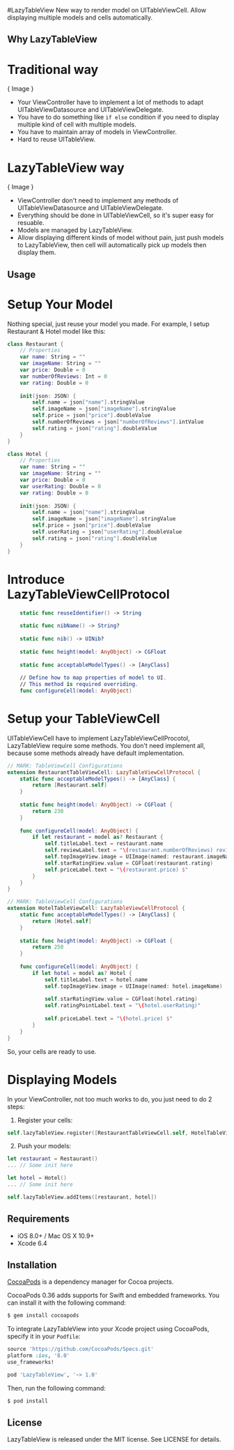#LazyTableView
New way to render model on UITableViewCell. Allow displaying multiple models and cells automatically.

## Why LazyTableView
# Traditional way
{ Image }
- Your ViewController have to implement a lot of methods to adapt UITableViewDatasource and UITableViewDelegate.
- You have to do something like `if else` condition if you need to display multiple kind of cell with multiple models.
- You have to maintain array of models in ViewController.
- Hard to reuse UITableView.

# LazyTableView way
{ Image }
- ViewController don't need to implement any methods of UITableViewDatasource and UITableViewDelegate.
- Everything should be done in UITableViewCell, so it's super easy for resuable.
- Models are managed by LazyTableView.
- Allow displaying different kinds of model without pain, just push models to LazyTableView, then cell will automatically pick up models then display them.

## Usage
# Setup Your Model
Nothing special, just reuse your model you made.
For example, I setup Restaurant & Hotel model like this:
```swift
class Restaurant {
    // Properties
    var name: String = ""
    var imageName: String = ""
    var price: Double = 0
    var numberOfReviews: Int = 0
    var rating: Double = 0
    
    init(json: JSON) {
        self.name = json["name"].stringValue
        self.imageName = json["imageName"].stringValue
        self.price = json["price"].doubleValue
        self.numberOfReviews = json["numberOfReviews"].intValue
        self.rating = json["rating"].doubleValue
    }
}
```

```swift
class Hotel {
    // Properties
    var name: String = ""
    var imageName: String = ""
    var price: Double = 0
    var userRating: Double = 0
    var rating: Double = 0
    
    init(json: JSON) {
        self.name = json["name"].stringValue
        self.imageName = json["imageName"].stringValue
        self.price = json["price"].doubleValue
        self.userRating = json["userRating"].doubleValue
        self.rating = json["rating"].doubleValue
    }
}
```
# Introduce LazyTableViewCellProtocol
```swift
    static func reuseIdentifier() -> String
  
    static func nibName() -> String?
    
    static func nib() -> UINib?
    
    static func height(model: AnyObject) -> CGFloat
    
    static func acceptableModelTypes() -> [AnyClass]
    
    // Define how to map properties of model to UI.
    // This method is required overriding.
    func configureCell(model: AnyObject)
```

# Setup your TableViewCell
UITableViewCell have to implement LazyTableViewCellProcotol, LazyTableView require some methods. You don't need implement all, because some methods already have default implementation.
```swift
// MARK: TableViewCell Configurations
extension RestaurantTableViewCell: LazyTableViewCellProtocol {
    static func acceptableModelTypes() -> [AnyClass] {
        return [Restaurant.self]
    }
    
    static func height(model: AnyObject) -> CGFloat {
        return 230
    }
    
    func configureCell(model: AnyObject) {
        if let restaurant = model as? Restaurant {
            self.titleLabel.text = restaurant.name
            self.reviewLabel.text = "\(restaurant.numberOfReviews) review" + (restaurant.numberOfReviews > 1 ? "s" : "")
            self.topImageView.image = UIImage(named: restaurant.imageName)
            self.starRatingView.value = CGFloat(restaurant.rating)
            self.priceLabel.text = "\(restaurant.price) $"
        }
    }
}
```

```swift
// MARK: TableViewCell Configurations
extension HotelTableViewCell: LazyTableViewCellProtocol {
    static func acceptableModelTypes() -> [AnyClass] {
        return [Hotel.self]
    }
    
    static func height(model: AnyObject) -> CGFloat {
        return 250
    }
    
    func configureCell(model: AnyObject) {
        if let hotel = model as? Hotel {
            self.titleLabel.text = hotel.name
            self.topImageView.image = UIImage(named: hotel.imageName)
            
            self.starRatingView.value = CGFloat(hotel.rating)
            self.ratingPointLabel.text = "\(hotel.userRating)"
            
            self.priceLabel.text = "\(hotel.price) $"
        }
    }
}
```
So, your cells are ready to use.

# Displaying Models
In your ViewController, not too much works to do, you just need to do 2 steps:
1. Register your cells:
```swift
self.lazyTableView.register([RestaurantTableViewCell.self, HotelTableViewCell.self])
```
2. Push your models:
```swift
let restaurant = Restaurant()
... // Some init here

let hotel = Hotel()
... // Some init here

self.lazyTableView.addItems([restaurant, hotel])
```

## Requirements
- iOS 8.0+ / Mac OS X 10.9+
- Xcode 6.4

## Installation
[CocoaPods](http://cocoapods.org) is a dependency manager for Cocoa projects.

CocoaPods 0.36 adds supports for Swift and embedded frameworks. You can install it with the following command:

```bash
$ gem install cocoapods
```
To integrate LazyTableView into your Xcode project using CocoaPods, specify it in your `Podfile`:

```ruby
source 'https://github.com/CocoaPods/Specs.git'
platform :ios, '8.0'
use_frameworks!

pod 'LazyTableView', '~> 1.0'
```

Then, run the following command:

```bash
$ pod install
```

## License

LazyTableView is released under the MIT license. See LICENSE for details.
